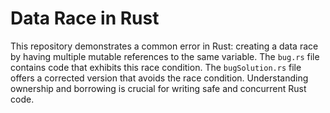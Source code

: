 # Data Race in Rust

This repository demonstrates a common error in Rust: creating a data race by having multiple mutable references to the same variable. The `bug.rs` file contains code that exhibits this race condition. The `bugSolution.rs` file offers a corrected version that avoids the race condition.  Understanding ownership and borrowing is crucial for writing safe and concurrent Rust code.